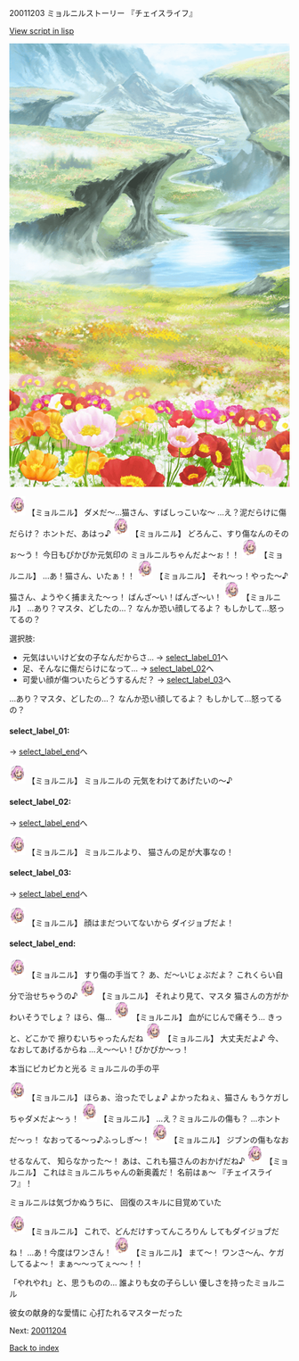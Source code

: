 20011203 ミョルニルストーリー 『チェイスライフ』

[View script in lisp](../scripts/20011203.txt)

![flower_garden.png](../images/backgrounds/flower_garden.png)

<img src="../images/units/200111.png" alt="200111.png" height="34"/>
【ミョルニル】
ダメだ〜…猫さん、すばしっこいな〜
…え？泥だらけに傷だらけ？
ホントだ、あはっ♪

<img src="../images/units/200111.png" alt="200111.png" height="34"/>
【ミョルニル】
どろんこ、すり傷なんのそのぉ〜う！
今日もぴかぴか元気印の
ミョルニルちゃんだよ〜ぉ！！

<img src="../images/units/200111.png" alt="200111.png" height="34"/>
【ミョルニル】
…あ！猫さん、いたぁ！！

<img src="../images/units/200111.png" alt="200111.png" height="34"/>
【ミョルニル】
それ〜っ！やった〜♪
猫さん、ようやく捕まえた〜っ！
ばんざ〜い！ばんざ〜い！

<img src="../images/units/200111.png" alt="200111.png" height="34"/>
【ミョルニル】
…あり？マスタ、どしたの…？
なんか恐い顔してるよ？
もしかして…怒ってるの？

選択肢:
- 元気はいいけど女の子なんだからさ… → [select_label_01](#select_label_01)へ
- 足、そんなに傷だらけになって… → [select_label_02](#select_label_02)へ
- 可愛い顔が傷ついたらどうするんだ？ → [select_label_03](#select_label_03)へ

…あり？マスタ、どしたの…？
なんか恐い顔してるよ？
もしかして…怒ってるの？

#### select_label_01:
 → [select_label_end](#select_label_end)へ

<img src="../images/units/200111.png" alt="200111.png" height="34"/>
【ミョルニル】
ミョルニルの
元気をわけてあげたいの〜♪

#### select_label_02:
 → [select_label_end](#select_label_end)へ

<img src="../images/units/200111.png" alt="200111.png" height="34"/>
【ミョルニル】
ミョルニルより、
猫さんの足が大事なの！

#### select_label_03:
 → [select_label_end](#select_label_end)へ

<img src="../images/units/200111.png" alt="200111.png" height="34"/>
【ミョルニル】
顔はまだついてないから
ダイジョブだよ！

#### select_label_end:

<img src="../images/units/200111.png" alt="200111.png" height="34"/>
【ミョルニル】
すり傷の手当て？
あ、だ〜いじょぶだよ？
これくらい自分で治せちゃうの♪

<img src="../images/units/200111.png" alt="200111.png" height="34"/>
【ミョルニル】
それより見て、マスタ
猫さんの方がかわいそうでしょ？
ほら、傷…

<img src="../images/units/200111.png" alt="200111.png" height="34"/>
【ミョルニル】
血がにじんで痛そう…
きっと、どこかで
擦りむいちゃったんだね

<img src="../images/units/200111.png" alt="200111.png" height="34"/>
【ミョルニル】
大丈夫だよ♪
今、なおしてあげるからね
…え〜〜い！ぴかぴか〜っ！

本当にピカピカと光る
ミョルニルの手の平

<img src="../images/units/200111.png" alt="200111.png" height="34"/>
【ミョルニル】
ほらぁ、治ったでしょ♪
よかったねぇ、猫さん
もうケガしちゃダメだよ〜ぅ！

<img src="../images/units/200111.png" alt="200111.png" height="34"/>
【ミョルニル】
…え？ミョルニルの傷も？
…ホントだ〜っ！
なおってる〜っ♪ふっしぎ〜！

<img src="../images/units/200111.png" alt="200111.png" height="34"/>
【ミョルニル】
ジブンの傷もなおせるなんて、
知らなかった〜！
あは、これも猫さんのおかげだね♪

<img src="../images/units/200111.png" alt="200111.png" height="34"/>
【ミョルニル】
これはミョルニルちゃんの新奥義だ！
名前はぁ〜
『チェイスライフ』！

ミョルニルは気づかぬうちに、
回復のスキルに目覚めていた

<img src="../images/units/200111.png" alt="200111.png" height="34"/>
【ミョルニル】
これで、どんだけすってんころりん
してもダイジョブだね！
…あ！今度はワンさん！

<img src="../images/units/200111.png" alt="200111.png" height="34"/>
【ミョルニル】
まて〜！
ワンさ〜ん、ケガしてるよ〜！
まぁ〜〜ってぇ〜〜！！

「やれやれ」と、思うものの…
誰よりも女の子らしい
優しさを持ったミョルニル

彼女の献身的な愛情に
心打たれるマスターだった

Next: [20011204](20011204.md)

[Back to index](index.md)
